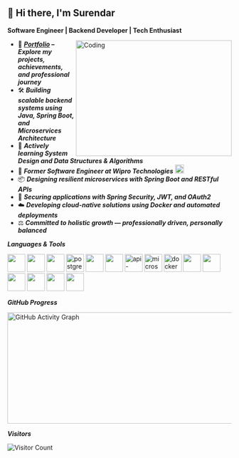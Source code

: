 ## 👋 Hi there, I'm Surendar  

**Software Engineer | Backend Developer | Tech Enthusiast**  

<img align="right" alt="Coding" width="350" height="260" src="https://cdn.dribbble.com/users/1162077/screenshots/3848914/programmer.gif">

- 📌  ***[**Portfolio**](https://yerus1.github.io/Portfolio/) – Explore my projects, achievements, and professional journey***
- 🛠️ ***Building scalable backend systems using ***Java***, ***Spring Boot***, and ***Microservices Architecture******
- 🌱 ***Actively learning **System Design** and **Data Structures & Algorithms*****
- 💼 ***Former Software Engineer at **Wipro Technologies***** <img src="https://upload.wikimedia.org/wikipedia/commons/a/a0/Wipro_Primary_Logo_Color_RGB.svg" height="20" />  
- 📦 ***Designing resilient microservices with **Spring Boot** and **RESTful APIs*****  
- 🔐 ***Securing applications with **Spring Security**, **JWT**, and **OAuth2*****  
- ☁️ ***Developing cloud-native solutions using **Docker** and automated deployments***  
- ⚖️ ***Committed to holistic growth — professionally driven, personally balanced*** 


***Languages & Tools***

<img height="40" src="https://img.icons8.com/color/48/000000/html-5.png" /> <img height="40" src="https://img.icons8.com/color/48/000000/css3.png" /> 
<img height="40" src="https://img.icons8.com/color/48/000000/javascript.png" />
<img height="40" src="https://img.icons8.com/color/48/postgreesql.png" alt="postgresql" />
<img height="40" src="https://img.icons8.com/color/48/000000/java-coffee-cup-logo.png" />
<img height="40" src="https://img.icons8.com/color/48/000000/spring-logo.png" />
<img height="40" src="https://img.icons8.com/nolan/64/api-settings.png" alt="api-settings" />
<img height="40" src="https://img.icons8.com/external-soft-fill-juicy-fish/60/external-microservice-microservices-soft-fill-soft-fill-juicy-fish.png" alt="microservices" />
<img height="40" src="https://img.icons8.com/fluency/48/docker.png" alt="docker" />
<img height="40" src="https://img.icons8.com/color/48/linux--v1.png" /> <img height="40" src="https://img.icons8.com/color/48/visual-studio-code-2019.png" /> 
<img height="40" src="https://img.icons8.com/color/48/intellij-idea.png" /> 
<img height="40" src="https://img.icons8.com/color/50/git.png" /> 
<img height="40" src="https://img.icons8.com/color/48/notion--v1.png" /> 
<img height="40" src="https://img.icons8.com/dusk/64/postman-api.png" />

***GitHub Progress***


 <a href="https://github.com/yerus1">
    <img src="https://github-readme-activity-graph.vercel.app/graph?username=yerus1&bg_color=000000&color=ffffff&line=04ff00&point=ffffff&area=true&hide_border=true" 
         alt="GitHub Activity Graph" width="550" height="250" />
  </a>



***Visitors***  

![Visitor Count](https://profile-counter.glitch.me/yerus1/count.svg)


